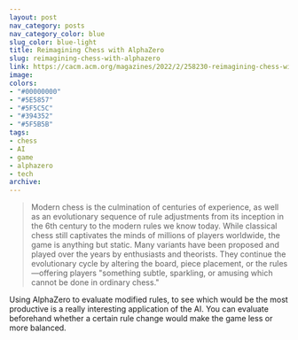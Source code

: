 ```yaml
---
layout: post
nav_category: posts
nav_category_color: blue
slug_color: blue-light
title: Reimagining Chess with AlphaZero
slug: reimagining-chess-with-alphazero
link: https://cacm.acm.org/magazines/2022/2/258230-reimagining-chess-with-alphazero/fulltext
image:
colors:
- "#00000000"
- "#5E5857"
- "#5F5C5C"
- "#394352"
- "#5F5B5B"
tags:
- chess
- AI
- game
- alphazero
- tech
archive:
---
```


> Modern chess is the culmination of centuries of experience, as well as an evolutionary sequence of rule adjustments from its inception in the 6th century to the modern rules we know today. While classical chess still captivates the minds of millions of players worldwide, the game is anything but static. Many variants have been proposed and played over the years by enthusiasts and theorists. They continue the evolutionary cycle by altering the board, piece placement, or the rules—offering players "something subtle, sparkling, or amusing which cannot be done in ordinary chess."

Using AlphaZero to evaluate modified rules, to see which would be the most productive is a really interesting application of the AI. You can evaluate beforehand whether a certain rule change would make the game less or more balanced.
